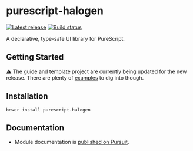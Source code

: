 # purescript-halogen

[![Latest release](http://img.shields.io/github/release/slamdata/purescript-halogen.svg)](https://github.com/slamdata/purescript-halogen/releases)
[![Build status](https://travis-ci.org/slamdata/purescript-halogen.svg?branch=master)](https://travis-ci.org/slamdata/purescript-halogen)

A declarative, type-safe UI library for PureScript.

## Getting Started

:warning: The guide and template project are currently being updated for the new release. There are plenty of [examples](examples/) to dig into though.

## Installation

```
bower install purescript-halogen
```

## Documentation

- Module documentation is [published on Pursuit](http://pursuit.purescript.org/packages/purescript-halogen).
